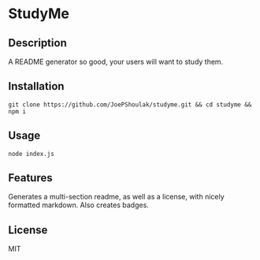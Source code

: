 # StudyMe

## Description
A README generator so good, your users will want to study them. 

## Installation
`git clone https://github.com/JoePShoulak/studyme.git && cd studyme && npm i`

## Usage
`node index.js`

## Features
Generates a multi-section readme, as well as a license, with nicely formatted markdown. 
Also creates badges. 

## License
MIT
